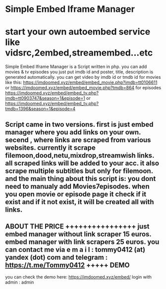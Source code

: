 # Simple Embed Iframe Manager
# start your own autoembed service like vidsrc,2embed,streamembed...etc
Simple Embed Iframe Manager is a Script written in php.
you can add movies & tv episodes
you just put imdb id and poster, title, description is generated automatically.
you can get video by imdb id or tmdb id for movies like this:
https://imdoomed.xyz/embed/embed_movie.php?imdb=tt0106611
or
https://imdoomed.xyz/embed/embed_movie.php?tmdb=864
for episodes
https://imdoomed.xyz/embed/embed_tv.php?imdb=tt0903747&season=1&episode=1
or
https://imdoomed.xyz/embed/embed_tv.php?tmdb=1396&season=1&episode=4

Script came in two versions. first is just embed manager where you add links on your own.
secend , where links are scraped from various websites.
currently it scrape filemoon,dood,netu,mixdrop,streamwish links.
all scraped links will be added to your acc.
it also scrape multiple subtitles but only for filemoon.
and the main thing about this script is: you dont need to manualy add Movies7episodes. when you open movie or episode page it check if it exist
and if it not exist, it will be created all with links.
----------------
ABOUT THE PRICE
++++++++++++++++
just embed manager without link scraper 15 euros.
embed manager with link scrapers 25 euros.
you can contact me via e m a i l : tommy0412 (at) yandex (dot) com
and telegram : https://t.me/Tommy0412
+++++
DEMO
-----
you can check the demo here: https://imdoomed.xyz/embed/
login with admin : admin
